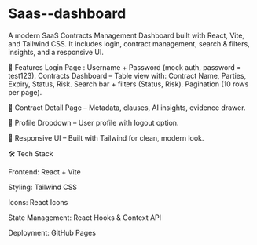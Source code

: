 # Saas--dashboard
A modern SaaS Contracts Management Dashboard built with React, Vite, and Tailwind CSS.
It includes login, contract management, search & filters, insights, and a responsive UI.

🚀 Features
  Login Page :
    Username + Password (mock auth, password = test123).
    Contracts Dashboard – Table view with:
    Contract Name, Parties, Expiry, Status, Risk.
    Search bar + filters (Status, Risk).
     Pagination (10 rows per page).

📑 Contract Detail Page – Metadata, clauses, AI insights, evidence drawer.

👤 Profile Dropdown – User profile with logout option.

📱 Responsive UI – Built with Tailwind for clean, modern look.

🛠️ Tech Stack

Frontend: React + Vite

Styling: Tailwind CSS

Icons: React Icons

State Management: React Hooks & Context API

Deployment: GitHub Pages
